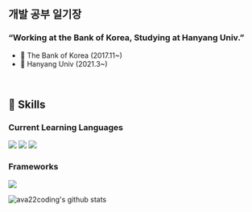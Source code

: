 ## 개발 공부 일기장
### “Working at the Bank of Korea, Studying at Hanyang Univ.”
- 🏢 The Bank of Korea (2017.11~)
- 🏫 Hanyang Univ (2021.3~)
<br/>


## 💪 Skills

### Current Learning Languages
<img src = "https://img.shields.io/badge/-JavaScript-F7DF1E?logo=Javascript&logoColor=white&style=flat"/> <img src = "https://img.shields.io/badge/-HTML5-E34F26?logo=HTML5&logoColor=white&style=flat"> <img src = "https://img.shields.io/badge/-CSS3-1572B6?logo=CSS3&logoColor=white&style=flat"> 

### Frameworks
 <img src = "https://img.shields.io/badge/-React-61DAFB?logo=react&logoColor=white&style=flat"/> 
 <br/>

![ava22coding's github stats](https://github-readme-stats.vercel.app/api?username=ava22coding&show_icons=true)
